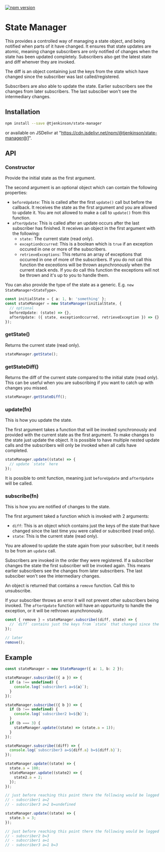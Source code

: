 [![npm version](https://badge.fury.io/js/%40tjenkinson%2Fstate-manager.svg)](https://badge.fury.io/js/%40tjenkinson%2Fstate-manager)

# State Manager

This provides a controlled way of managing a state object, and being notified when parts of it have changed. It ensures that state updates are atomic, meaning change subscribers are only notified of changes when the state has been updated completely. Subscribers also get the latest
state and diff whenver they are invoked.

The diff is an object containing just the keys from the state which have changed since the subscriber was last called/registered.

Subscribers are also able to update the state. Earlier subscribers see the changes from later subscribers. The last subsciber won't see the intermediary changes.

## Installation

```sh
npm install --save @tjenkinson/state-manager
```

or available on JSDelivr at "https://cdn.jsdelivr.net/npm/@tjenkinson/state-manager@1".

## API

### Constructor

Provide the initial state as the first argument.

The second argument is an optional object which can contain the following properties:

- `beforeUpdate`: This is called after the first `update()` call but before the callback. It receives the state as the first argument and you are allowed to update it. You are not allowed to make a call to `update()` from this function.
- `afterUpdate`: This is called after an update occurs after the last subscriber has finished. It receives an object in the first argument with the following:
  - `state:` The current state (read only).
  - `exceptionOccurred`: This is a boolean which is `true` if an exception occured in one or more of the subscribers.
  - `retrieveExceptions`: This returns an array of exceptions that occurred in one of more of the subscribers. If you do not call this function the exceotions will be thrown asynchronously when the current stack ends. If you do call this function the exceptions will not be thrown and it's up to you to handle them.

You can also provide the type of the state as a generic. E.g. `new StateManager<StateType>`.

```ts
const initialState = { a: 1, b: 'something' };
const stateManager = new StateManager(initialState, {
  // optional
  beforeUpdate: (state) => {},
  afterUpdate: ({ state, exceptionOccurred, retrieveException }) => {},
});
```

### getState()

Returns the current state (read only).

```ts
stateManager.getState();
```

### getStateDiff()

Returns the diff of the current state compared to the initial state (read only).
This can be useful when you are subscribing if you want to catch up with changes you missed.

```ts
stateManager.getStateDiff();
```

### update(fn)

This is how you update the state.

The first argument takes a function that will be invoked synchronously and provided with the current state as the first argument. To make changes to the state just update the object. It is possible to have multiple nested update calls and the subscribers will only be invoked when all calls have completed.

```ts
stateManager.update((state) => {
  // update `state` here
});
```

It is possible to omit function, meaning just `beforeUpdate` and `afterUpdate` will be called.

### subscribe(fn)

This is how you are notified of changes to the state.

The first argument taked a function which is invoked with 2 arguments:

- `diff`: This is an object which contains just the keys of the state that have changed since the last time you were called or subscribed (read only).
- `state`: This is the current state (read only).

You are allowed to update the state again from your subscriber, but it needs to be from an `update` call.

Subscribers are invoked in the order they were registered. If a subscriber changes the state the first subscriber will be invoked again. This means earlier subscribers see the changes from later subscribers. The last subsciber won't see the intermediary changes.

An object is returned that contains a `remove` function. Call this to unsubscribe.

If your subscriber throws an error it will not prevent other subscribers being invoked. The `afterUpdate` function will have an oppurtunity to handle the exception, or it will be rethrown asynchronously.

```ts
const { remove } = stateManager.subscribe((diff, state) => {
  // `diff` contains just the keys from `state` that changed since the last call
});

// later
remove();
```

## Example

```ts
const stateManager = new StateManager({ a: 1, b: 2 });

stateManager.subscribe(({ a }) => {
  if (a !== undefined) {
    console.log(`subscriber1 a=${a}`);
  }
});

stateManager.subscribe(({ b }) => {
  if (b !== undefined) {
    console.log(`subscriber2 b=${b}`);
  }
  if (b === 3) {
    stateManager.update((state) => (state.a = 1));
  }
});

stateManager.subscribe((diff) => {
  console.log(`subscriber3 a=${diff.a} b=${diff.b}`);
});

stateManager.update((state) => {
  state.a = 100;
  stateManager.update((state2) => {
    state2.a = 2;
  });
});

// just before reaching this point there the following would be logged
// - subscriber1 a=2
// - subscriber3 a=2 b=undefined

stateManager.update((state) => {
  state.b = 3;
});

// just before reaching this point there the following would be logged
// - subscriber2 b=3
// - subscriber1 a=1
// - subscriber3 a=1 b=3
```
